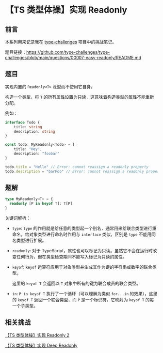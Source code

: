 # 【TS 类型体操】实现 Readonly

## 前言

本系列用来记录我在 [type-challenges](https://github.com/type-challenges/type-challenges) 项目中的挑战笔记。

题目链接：https://github.com/type-challenges/type-challenges/blob/main/questions/00007-easy-readonly/README.md

## 题目

实现内置的 `Readonly<T>` 泛型而不使用它自身。

构造一个类型，将 `T` 的所有属性设置为只读，这意味着构造类型的属性不能重新分配。

例如：

```ts
interface Todo {
    title: string
    description: string
}

const todo: MyReadonly<Todo> = {
    title: "Hey",
    description: "foobar"
}

todo.title = "Hello" // Error: cannot reassign a readonly property
todo.description = "barFoo" // Error: cannot reassign a readonly property
```

## 题解

```ts
type MyReadonly<T> = {
  readonly [P in keyof T]: T[P]
}
```

关键词解析：

- `type`: `type` 的作用就是给任意的类型起一个别名，通常用来给联合类型进行重命名，给对象类型进行命名时作用与 `interface` 类似，区别是 `type` 不能用同名类型进行扩展。

- `readonly`: 对于 TypeScript，属性也可以标记为只读。虽然它不会在运行时改变任何行为，但在类型检查期间不能写入标记为只读的属性。

- `keyof`: `keyof` 运算符应用于对象类型并生成其作为键的字符串或数字的联合类型。

  这里的 `keyof T` 会返回以 `T` 对象中所有的键为联合成员的联合类型。

- `in`: `P in keyof T` 执行了一个循环（可以理解为类似 `for...in` 的效果），这里的 `keyof T` 返回一个联合类型，而 `P` 是一个标识符，它映射为 `keyof T` 的每一个子类型。

## 相关挑战

[【TS 类型体操】实现 Readonly 2](./%E3%80%90TS%20%E7%B1%BB%E5%9E%8B%E4%BD%93%E6%93%8D%E3%80%91%E5%AE%9E%E7%8E%B0%20Readonly%202.md)

[【TS 类型体操】实现 Deep Readonly](./%E3%80%90TS%20%E7%B1%BB%E5%9E%8B%E4%BD%93%E6%93%8D%E3%80%91%E5%AE%9E%E7%8E%B0%20Deep%20Readonly.md)
